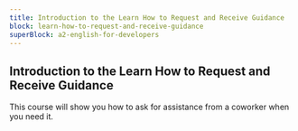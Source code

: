 ```yaml
---
title: Introduction to the Learn How to Request and Receive Guidance
block: learn-how-to-request-and-receive-guidance
superBlock: a2-english-for-developers
---
```


## Introduction to the Learn How to Request and Receive Guidance

This course will show you how to ask for assistance from a coworker when you need it.
